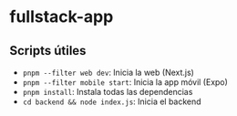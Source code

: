 # fullstack-app
## Scripts útiles

- `pnpm --filter web dev`: Inicia la web (Next.js)
- `pnpm --filter mobile start`: Inicia la app móvil (Expo)
- `pnpm install`: Instala todas las dependencias
- `cd backend && node index.js`: Inicia el backend
